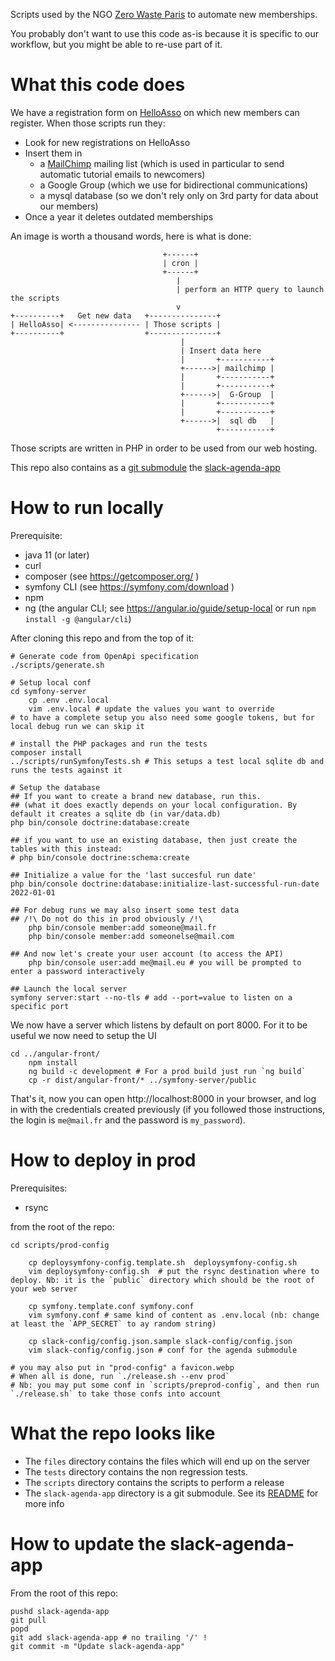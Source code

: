 Scripts used by the NGO [Zero Waste Paris](https://zerowasteparis.fr/) to automate new memberships.

You probably don't want to use this code as-is because it is specific to our workflow, but you might be able to re-use part of it.

What this code does
===================

We have a registration form on [HelloAsso](https://www.helloasso.com/) on which new members can register. When those scripts run they:

* Look for new registrations on HelloAsso
* Insert them in
  * a [MailChimp](https://mailchimp.com/) mailing list (which is used in particular to send automatic tutorial emails to newcomers)
  * a Google Group (which we use for bidirectional communications)
  * a mysql database (so we don't rely only on 3rd party for data about our members)
* Once a year it deletes outdated memberships

An image is worth a thousand words, here is what is done:

                                      +------+
                                      | cron |
                                      +------+
                                         |
                                         | perform an HTTP query to launch the scripts
                                         v
    +----------+   Get new data   +---------------+
    | HelloAsso| <--------------- | Those scripts |
    +----------+                  +---------------+
                                          |
                                          | Insert data here
                                          |       +-----------+
                                          +------>| mailchimp |
                                          |       +-----------+
                                          |       +-----------+
                                          +------>|  G-Group  |
                                          |       +-----------+
                                          |       +-----------+
                                          +------>|  sql db   |
                                                  +-----------+


Those scripts are written in PHP in order to be used from our web hosting.

This repo also contains as a [git submodule](https://git-scm.com/book/en/v2/Git-Tools-Submodules) the [slack-agenda-app](https://github.com/Zero-Waste-Paris/slack-agenda-app/)

How to run locally
=================

Prerequisite:

- java 11 (or later)
- curl
- composer (see https://getcomposer.org/ )
- symfony CLI (see https://symfony.com/download )
- npm
- ng (the angular CLI; see https://angular.io/guide/setup-local or run `npm install -g @angular/cli`)

After cloning this repo and from the top of it:

    # Generate code from OpenApi specification
    ./scripts/generate.sh
    
    # Setup local conf
    cd symfony-server
		cp .env .env.local
		vim .env.local # update the values you want to override
    # to have a complete setup you also need some google tokens, but for local debug run we can skip it

    # install the PHP packages and run the tests
    composer install
    ../scripts/runSymfonyTests.sh # This setups a test local sqlite db and runs the tests against it

    # Setup the database
    ## If you want to create a brand new database, run this.
    ## (what it does exactly depends on your local configuration. By default it creates a sqlite db (in var/data.db)
    php bin/console doctrine:database:create

    ## if you want to use an existing database, then just create the tables with this instead:
    # php bin/console doctrine:schema:create

    ## Initialize a value for the 'last succesful run date'
    php bin/console doctrine:database:initialize-last-successful-run-date 2022-01-01

    ## For debug runs we may also insert some test data
    ## /!\ Do not do this in prod obviously /!\
		php bin/console member:add someone@mail.fr
		php bin/console member:add someonelse@mail.com
		
    ## And now let's create your user account (to access the API)
		php bin/console user:add me@mail.eu # you will be prompted to enter a password interactively

    ## Launch the local server
    symfony server:start --no-tls # add --port=value to listen on a specific port

We now have a server which listens by default on port 8000.
For it to be useful we now need to setup the UI

    cd ../angular-front/
		npm install
		ng build -c development # For a prod build just run `ng build`
		cp -r dist/angular-front/* ../symfony-server/public

That's it, now you can open http://localhost:8000 in your browser, and log in with the credentials created previously (if you followed those instructions, the login is `me@mail.fr` and the password is `my_password`).

How to deploy in prod
=====================

Prerequisites:

- rsync 

from the root of the repo:

    cd scripts/prod-config

		cp deploysymfony-config.template.sh  deploysymfony-config.sh 
		vim deploysymfony-config.sh  # put the rsync destination where to deploy. Nb: it is the `public` directory which should be the root of your web server

		cp symfony.template.conf symfony.conf
		vim symfony.conf # same kind of content as .env.local (nb: change at least the `APP_SECRET` to ay random string)

		cp slack-config/config.json.sample slack-config/config.json
		vim slack-config/config.json # conf for the agenda submodule

    # you may also put in "prod-config" a favicon.webp
    # When all is done, run `./release.sh --env prod`
    # Nb: you may put some conf in `scripts/preprod-config`, and then run `./release.sh` to take those confs into account


What the repo looks like
========================

* The `files` directory contains the files which will end up on the server
* The `tests` directory contains the non regression tests.
* The `scripts` directory contains the scripts to perform a release
* The `slack-agenda-app` directory is a git submodule. See its [README](https://github.com/Zero-Waste-Paris/slack-agenda-app/blob/main/README.md) for more info

How to update the slack-agenda-app
==================================

From the root of this repo:

    pushd slack-agenda-app
    git pull
    popd
    git add slack-agenda-app # no trailing '/' !
    git commit -m "Update slack-agenda-app"

